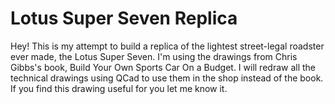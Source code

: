 # Lotus Super Seven Replica

Hey! This is my attempt to build a replica of the lightest street-legal roadster ever made, the Lotus Super Seven. I'm using the drawings from Chris Gibbs's book, Build Your Own Sports Car On a Budget. I will redraw all the technical drawings using QCad to use them in the shop instead of the book. If you find this drawing useful for you let me know it.
